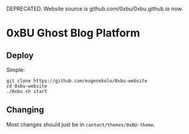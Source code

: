 DEPRECATED. Website source is github.com/0xbu/0xbu.github.io now.

# 0xBU Ghost Blog Platform

## Deploy
Simple:
```
git clone https://github.com/eugenekolo/0xbu-website
cd 0xbu-website
./0xbu.sh start
```

## Changing
Most changes should just be in `content/themes/0xBU-theme`.
